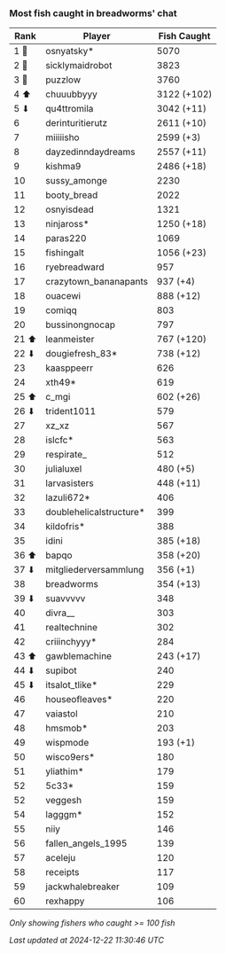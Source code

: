 ### Most fish caught in breadworms' chat
| Rank | Player | Fish Caught |
|------|--------|-----------|
| 1 🥇  | osnyatsky*  | 5070 |
| 2 🥈  | sicklymaidrobot  | 3823 |
| 3 🥉  | puzzlow  | 3760 |
| 4 ⬆ | chuuubbyyy  | 3122 (+102) |
| 5 ⬇ | qu4ttromila  | 3042 (+11) |
| 6  | derinturitierutz  | 2611 (+10) |
| 7  | miiiiisho  | 2599 (+3) |
| 8  | dayzedinndaydreams  | 2557 (+11) |
| 9  | kishma9  | 2486 (+18) |
| 10  | sussy_amonge  | 2230 |
| 11  | booty_bread  | 2022 |
| 12  | osnyisdead  | 1321 |
| 13  | ninjaross*  | 1250 (+18) |
| 14  | paras220  | 1069 |
| 15  | fishingalt  | 1056 (+23) |
| 16  | ryebreadward  | 957 |
| 17  | crazytown_bananapants  | 937 (+4) |
| 18  | ouacewi  | 888 (+12) |
| 19  | comiqq  | 803 |
| 20  | bussinongnocap  | 797 |
| 21 ⬆ | leanmeister  | 767 (+120) |
| 22 ⬇ | dougiefresh_83*  | 738 (+12) |
| 23  | kaasppeerr  | 626 |
| 24  | xth49*  | 619 |
| 25 ⬆ | c_mgi  | 602 (+26) |
| 26 ⬇ | trident1011  | 579 |
| 27  | xz_xz  | 567 |
| 28  | islcfc*  | 563 |
| 29  | respirate_  | 512 |
| 30  | julialuxel  | 480 (+5) |
| 31  | larvasisters  | 448 (+11) |
| 32  | lazuli672*  | 406 |
| 33  | doublehelicalstructure*  | 399 |
| 34  | kildofris*  | 388 |
| 35  | idini  | 385 (+18) |
| 36 ⬆ | bapqo  | 358 (+20) |
| 37 ⬇ | mitgliederversammlung  | 356 (+1) |
| 38  | breadworms  | 354 (+13) |
| 39 ⬇ | suavvvvv  | 348 |
| 40  | divra__  | 303 |
| 41  | realtechnine  | 302 |
| 42  | criiinchyyy*  | 284 |
| 43 ⬆ | gawblemachine  | 243 (+17) |
| 44 ⬇ | supibot  | 240 |
| 45 ⬇ | itsalot_tlike*  | 229 |
| 46  | houseofleaves*  | 220 |
| 47  | vaiastol  | 210 |
| 48  | hmsmob*  | 203 |
| 49  | wispmode  | 193 (+1) |
| 50  | wisco9ers*  | 180 |
| 51  | yliathim*  | 179 |
| 52  | 5c33*  | 159 |
| 52  | veggesh  | 159 |
| 54  | lagggm*  | 152 |
| 55  | niiy  | 146 |
| 56  | fallen_angels_1995  | 139 |
| 57  | aceleju  | 120 |
| 58  | receipts  | 117 |
| 59  | jackwhalebreaker  | 109 |
| 60  | rexhappy  | 106 |

_Only showing fishers who caught >= 100 fish_

_Last updated at 2024-12-22 11:30:46 UTC_